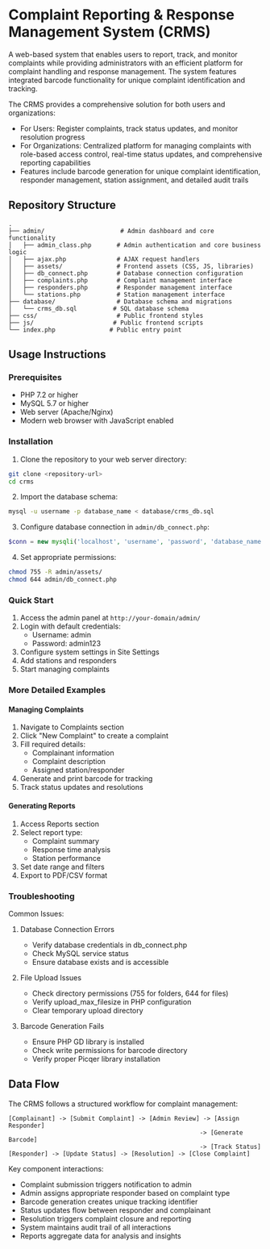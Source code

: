 # Complaint Reporting & Response Management System (CRMS)

A web-based system that enables users to report, track, and monitor complaints while providing administrators with an efficient platform for complaint handling and response management. The system features integrated barcode functionality for unique complaint identification and tracking.

The CRMS provides a comprehensive solution for both users and organizations:
- For Users: Register complaints, track status updates, and monitor resolution progress
- For Organizations: Centralized platform for managing complaints with role-based access control, real-time status updates, and comprehensive reporting capabilities
- Features include barcode generation for unique complaint identification, responder management, station assignment, and detailed audit trails

## Repository Structure
```
.
├── admin/                     # Admin dashboard and core functionality
│   ├── admin_class.php       # Admin authentication and core business logic
│   ├── ajax.php              # AJAX request handlers
│   ├── assets/               # Frontend assets (CSS, JS, libraries)
│   ├── db_connect.php        # Database connection configuration
│   ├── complaints.php        # Complaint management interface
│   ├── responders.php        # Responder management interface
│   └── stations.php          # Station management interface
├── database/                 # Database schema and migrations
│   └── crms_db.sql          # SQL database schema
├── css/                      # Public frontend styles
├── js/                      # Public frontend scripts
└── index.php               # Public entry point
```

## Usage Instructions

### Prerequisites
- PHP 7.2 or higher
- MySQL 5.7 or higher
- Web server (Apache/Nginx)
- Modern web browser with JavaScript enabled

### Installation
1. Clone the repository to your web server directory:
```bash
git clone <repository-url>
cd crms
```

2. Import the database schema:
```bash
mysql -u username -p database_name < database/crms_db.sql
```

3. Configure database connection in `admin/db_connect.php`:
```php
$conn = new mysqli('localhost', 'username', 'password', 'database_name');
```

4. Set appropriate permissions:
```bash
chmod 755 -R admin/assets/
chmod 644 admin/db_connect.php
```

### Quick Start
1. Access the admin panel at `http://your-domain/admin/`
2. Login with default credentials:
   - Username: admin
   - Password: admin123
3. Configure system settings in Site Settings
4. Add stations and responders
5. Start managing complaints

### More Detailed Examples

#### Managing Complaints
1. Navigate to Complaints section
2. Click "New Complaint" to create a complaint
3. Fill required details:
   - Complainant information
   - Complaint description
   - Assigned station/responder
4. Generate and print barcode for tracking
5. Track status updates and resolutions

#### Generating Reports
1. Access Reports section
2. Select report type:
   - Complaint summary
   - Response time analysis
   - Station performance
3. Set date range and filters
4. Export to PDF/CSV format

### Troubleshooting

Common Issues:
1. Database Connection Errors
   - Verify database credentials in db_connect.php
   - Check MySQL service status
   - Ensure database exists and is accessible

2. File Upload Issues
   - Check directory permissions (755 for folders, 644 for files)
   - Verify upload_max_filesize in PHP configuration
   - Clear temporary upload directory

3. Barcode Generation Fails
   - Ensure PHP GD library is installed
   - Check write permissions for barcode directory
   - Verify proper Picqer library installation

## Data Flow
The CRMS follows a structured workflow for complaint management:

```ascii
[Complainant] -> [Submit Complaint] -> [Admin Review] -> [Assign Responder]
                                                     -> [Generate Barcode]
                                                     -> [Track Status]
[Responder] -> [Update Status] -> [Resolution] -> [Close Complaint]
```

Key component interactions:
- Complaint submission triggers notification to admin
- Admin assigns appropriate responder based on complaint type
- Barcode generation creates unique tracking identifier
- Status updates flow between responder and complainant
- Resolution triggers complaint closure and reporting
- System maintains audit trail of all interactions
- Reports aggregate data for analysis and insights